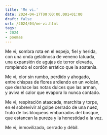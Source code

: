 ```yaml
---
title: 'Me vi.'
date: 2024-04-17T00:00:00.001+01:00
draft: false
url: /2024/04/me-vi.html
tags: 
- 2024
- poemas
---
```


Me vi, sombra rota en el espejo, fiel y herida,    
con una onda gelatinosa de veneno tatuada,  
una expansión de agujas de terror elevada,  
rompiendo el cordón errático que la sostenía.  

Me vi, olor sin rumbo, perdido y ahogado,   
entre chispas de flores ardiendo en un volcán,  
que deshace las notas dulces que las arman,  
y aviva el calor que evapora lo nunca contado.  

Me vi, respiración atascada, marchita y torpe,  
en el sobrevivir al golpe cerrado de una nuez,  
fruto de los bloqueos embarrados del bosque,  
que estancan la pureza y la honestidad a la vez.  

Me vi, inmovilizado, cerrado y débil.  
